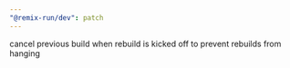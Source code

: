 ```yaml
---
"@remix-run/dev": patch
---
```


cancel previous build when rebuild is kicked off to prevent rebuilds from hanging
